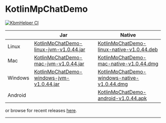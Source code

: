 # KotlinMpChatDemo

[![KbmHelper CI](https://github.com/SaschaZ/KotlinMpChatDemo/actions/workflows/main.yml/badge.svg?branch=v1.0.44)](https://github.com/SaschaZ/KotlinMpChatDemo/actions/workflows/main.yml)

|  | Jar | Native |
|---|-----|-----|
| Linux | [KotlinMpChatDemo-linux-jvm-v1.0.44.jar](https://zieger.dev/files/KbmHelper/v1.0.44/MpChatDemo-linux-jvm-v1.0.44.jar) | [KotlinMpChatDemo-linux-native-v1.0.44.deb](https://zieger.dev/files/KbmHelper/v1.0.44/MpChatDemo-linux-native-v1.0.44.deb) |
| Mac | [KotlinMpChatDemo-mac-jvm-v1.0.44.jar](https://zieger.dev/files/MpChatDemo/v1.0.44/MpChatDemo-mac-jvm-v1.0.44.jar) | [KotlinMpChatDemo-mac-native-v1.0.44.dmg](https://zieger.dev/files/MpChatDemo/v1.0.44/MpChatDemo-mac-native-v1.0.44.dmg) |
| Windows | [KotlinMpChatDemo-windows-jvm-v1.0.44.jar](https://zieger.dev/files/MpChatDemo/v1.0.44/MpChatDemo-windows-jvm-v1.0.44.jar) | [KotlinMpChatDemo-windows-native-v1.0.44.dmg](https://zieger.dev/files/MpChatDemo/v1.0.44/MpChatDemo-windows-native-v1.0.44.msi) |
| Android | | [KotlinMpChatDemo-android-v1.0.44.apk](https://zieger.dev/files/MpChatDemo/v1.0.44/MpChatDemo-android-v1.0.44.apk) |

or browse for recent releases [here](https://zieger.dev/files/MpChatDemo).

---

